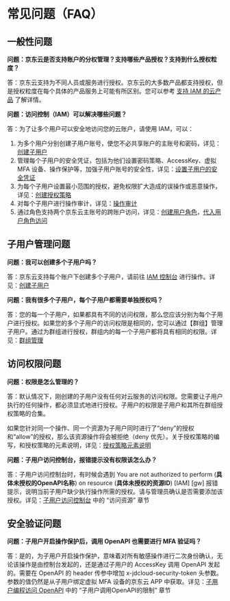 # 常见问题（FAQ）

## 一般性问题

**问题：京东云是否支持账户的分权管理？支持哪些产品授权？支持到什么授权粒度？**

答：京东云支持为不同人员或服务进行授权。京东云的大多数产品都支持授权，但是授权粒度在每个具体的产品服务上可能有所区别。您可以参考 [支持 IAM 的云产品](../../../../../../documentation/Management/IAM/Introduction/Support-Services.md) 了解详情。

**问题：访问控制（IAM）可以解决哪些问题？**

答：为了让多个用户可以安全地访问您的云账户，请使用 IAM，可以：

1. 为多个用户分别创建子用户账号，使您不必共享账户的主账号和密码，详见：[创建子用户](../../../../../documentation/Management/IAM/Operation-manual/User-management/Create-subuser.md)
2. 管理每个子用户的安全凭证，包括为他们设置密码策略、AccessKey、虚拟 MFA 设备、操作保护等，加强子用户账号的安全性，详见：[设置子用户的安全凭证](../../../../../documentation/Management/IAM/Operation-manual/User-management/setting-user-credentials.md)
3. 为每个子用户设置最小范围的授权，避免权限扩大造成的误操作或恶意操作，详见：[创建授权策略](../../../../../documentation/Management/IAM/Operation-manual/Policy-management/policy-manage/UI-create.md)
4. 对每个子用户进行操作审计，详见：[操作审计]()
5. 通过角色支持两个京东云主账号的跨账户访问，详见：[创建用户角色](../../../../../documentation/Management/IAM/Operation-manual/Role-management/create-role/createuserrole.md)，[代入用户角色访问](../../../../../documentation/Management/IAM/Operation-manual/Role-management/switch-role.md)

## 子用户管理问题

**问题：我可以创建多个子用户吗？**

答：京东云支持每个账户下创建多个子用户，请前往 [IAM 控制台](https://iam-console.jdcloud.com/summary) 进行操作。详见：[创建子用户](../../../../../documentation/Management/IAM/Operation-manual/User-management/Create-subuser.md)

**问题：我有很多个子用户，每个子用户都需要单独授权吗？**

答：您的每一个子用户，如果都具有不同的访问权限，那么您应该分别为每个子用户进行授权。如果您的多个子用户的访问权限是相同的，您可以通过【群组】管理子用户。通过为群组进行授权，群组内的每一个子用户都将具有相同的权限。详见：[群组管理](../../../../../documentation/Management/IAM/Operation-manual/group-management.md)

## 访问权限问题

**问题：权限是怎么管理的？**

答：默认情况下，刚创建的子用户没有任何对云服务的访问权限。您需要让子用户执行的任何操作，都必须显式地进行授权。子用户的权限是子用户和其所在群组授权策略的合集。

如果您针对同一个操作、同一个资源为子用户同时进行了“deny”的授权和“allow”的授权，那么该资源操作将会被拒绝（deny 优先）。关于授权策略的编写，和授权策略的元素说明，详见：[授权策略元素说明](../../../../../documentation/Management/IAM/Operation-manual/Policy-management/policy-grammar/elements.md)

**问题：子用户访问控制台，报错提示没有权限该怎么办？**

答：子用户访问控制台时，有时候会遇到 You are not authorized to perform (**具体未授权的OpenAPI名称**) on resource (**具体未授权的资源ID**) [IAM] [gw] 报错提示，说明当前子用户缺少执行操作所需的授权。请与管理员确认是否需要添加该授权。详见：[子用户访问控制台](../../../../../documentation/Management/IAM/Operation-manual/User-management/User-visit-console.md) 中的 “访问资源” 章节

## 安全验证问题

**问题：子用户开启操作保护后，调用 OpenAPI 也需要进行 MFA 验证吗？**

答：是的，为子用户开启操作保护，意味着对所有敏感操作进行二次身份确认，无论该操作是由控制台发起的，还是通过子用户的 AccessKey 调用 OpenAPI 发起的。需要在 OpenAPI 的 header 传参中增加 x-jdcloud-security-token 头参数。参数的值仍然是从子用户绑定虚拟 MFA 设备的京东云 APP 中获取。详见：[子用户编程访问 OpenAPI](../../../../../documentation/Management/IAM/Operation-manual/User-management/User-visit-openapi.md) 中的 “子用户调用OpenAPI的限制” 章节
